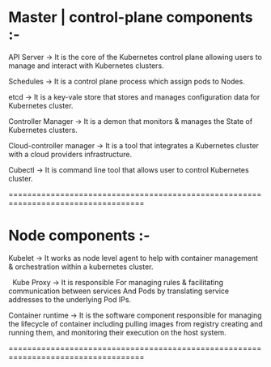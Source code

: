 # Master | control-plane components :-

API Server → It is the core of the Kubernetes control plane allowing users to manage and interact with Kubernetes clusters.

Schedules →  It is a control plane process which assign pods to Nodes.

etcd → It is a key-vale store that stores and manages configuration data for Kubernetes cluster.

Controller Manager → It is a demon that monitors & manages the State of Kubernetes clusters.

Cloud-controller manager →  It is a tool that integrates a Kubernetes cluster with a cloud providers infrastructure.

Cubectl →  It is command line tool that allows user to control Kubernetes cluster.

===================================================================================

# Node components :-
	
Kubelet → It works as node level agent to help with container management & orchestration within a kubernetes cluster.

 
Kube Proxy → It is responsible For managing rules & facilitating communication between  services And Pods by translating service addresses to the underlying Pod IPs.


Container runtime → It is the software component responsible for managing the lifecycle of container including pulling images from registry creating and running them, and monitoring their execution on the host system.
	
===================================================================================
